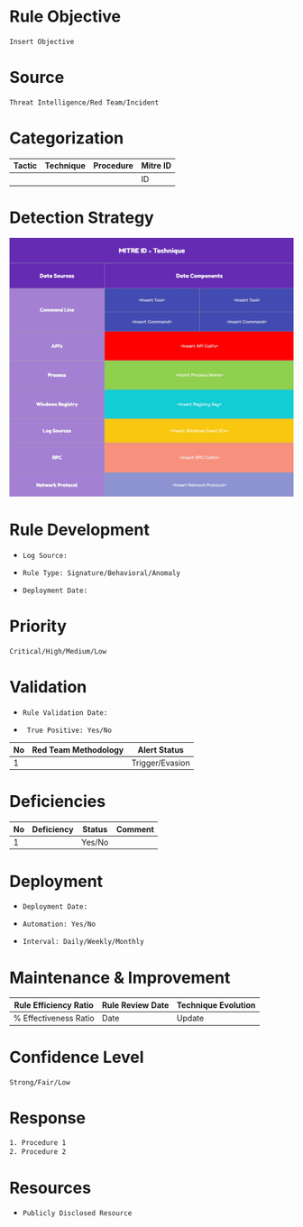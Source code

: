 # Rule Objective
    Insert Objective
# Source
    Threat Intelligence/Red Team/Incident
# Categorization
| Tactic      | Technique   | Procedure  |  Mitre ID  |
| ----------- | ----------- | -----------|  ----------|
|             |             |            |     ID     |
# Detection Strategy
![Technique Abstract](https://github.com/netbiosX/iPurpleTeam/blob/main/Detection-Engineering/Images/Technique%20Abstract.jpg)
# Rule Development
*     Log Source:
*     Rule Type: Signature/Behavioral/Anomaly
*     Deployment Date:
# Priority
    Critical/High/Medium/Low
# Validation
*     Rule Validation Date:
*      True Positive: Yes/No
| No          | Red Team Methodology  | Alert Status     |  
| ----------- | --------------------- | ---------------- |
| 1           |                       | Trigger/Evasion  |

# Deficiencies
| No          | Deficiency  | Status     |  Comment   |
| ----------- | ----------- | -----------|  ----------|
| 1           |             | Yes/No     |            |
# Deployment
*     Deployment Date:
*     Automation: Yes/No
*     Interval: Daily/Weekly/Monthly
# Maintenance & Improvement
| Rule Efficiency Ratio  | Rule Review Date   | Technique Evolution  |
| ---------------------- | ------------------ | -------------------- | 
| % Effectiveness Ratio  | Date               | Update               |
# Confidence Level
    Strong/Fair/Low
# Response
    1. Procedure 1
    2. Procedure 2
# Resources
*     Publicly Disclosed Resource
